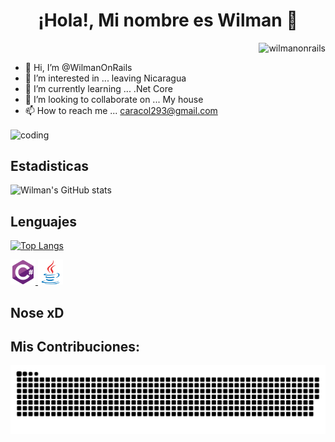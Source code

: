 <h1 align="center">¡Hola!, Mi nombre es Wilman 👋</h1>
<p align="right"> <img src="https://komarev.com/ghpvc/?username=wilmanonrails&label=Profile%20views&color=0e75b6&style=flat" alt="wilmanonrails" /> </p>

- 👋 Hi, I’m @WilmanOnRails
- 👀 I’m interested in ... leaving Nicaragua 
- 🌱 I’m currently learning ... .Net Core
- 💞️ I’m looking to collaborate on ...  My house
- 📫 How to reach me ... caracol293@gmail.com

<img align = "center" alt="coding" width="400" src="https://i.pinimg.com/originals/e4/26/70/e426702edf874b181aced1e2fa5c6cde.gif">

## Estadisticas
<!---recuerda que tienes puesto los commits totales en true para no ver el año en el que estas(2022)--->
![Wilman's GitHub stats](https://github-readme-stats.vercel.app/api?username=WilmanOnRails&theme=chartreuse-dark&show_icons=true&count_private=true&include_all_commits=true)

## Lenguajes
[![Top Langs](https://github-readme-stats.vercel.app/api/top-langs/?username=WilmanOnRails&theme=chartreuse-dark)](https://github.com/anuraghazra/github-readme-stats)

<p align="left"> <a href="https://www.w3schools.com/cs/" target="_blank" rel="noreferrer"> <img src="https://raw.githubusercontent.com/devicons/devicon/master/icons/csharp/csharp-original.svg" alt="csharp" width="40" height="40"/> </a> <a href="https://www.java.com" target="_blank" rel="noreferrer"> <img src="https://raw.githubusercontent.com/devicons/devicon/master/icons/java/java-original.svg" alt="java" width="40" height="40"/> </a> </p>





## Nose xD







## Mis Contribuciones: 
![snake gif](https://github.com/WilmanOnRails/WilmanOnRails/blob/output/github-contribution-grid-snake.svg)



<!---
WilmanOnRails/WilmanOnRails is a ✨ special ✨ repository because its `README.md` (this file) appears on your GitHub profile.
You can click the Preview link to take a look at your changes.
--->
